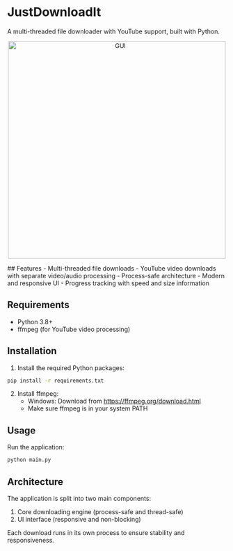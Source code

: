 # JustDownloadIt

A multi-threaded file downloader with YouTube support, built with Python.

<p align="center">
  <img src="https://github.com/Bl4ckh34d/just-download-it/blob/main/assets/GUI.png" width="500" alt="GUI">
</p>
## Features
- Multi-threaded file downloads
- YouTube video downloads with separate video/audio processing
- Process-safe architecture
- Modern and responsive UI
- Progress tracking with speed and size information

## Requirements
- Python 3.8+
- ffmpeg (for YouTube video processing)

## Installation
1. Install the required Python packages:
```bash
pip install -r requirements.txt
```

2. Install ffmpeg:
   - Windows: Download from https://ffmpeg.org/download.html
   - Make sure ffmpeg is in your system PATH

## Usage
Run the application:
```bash
python main.py
```

## Architecture
The application is split into two main components:
1. Core downloading engine (process-safe and thread-safe)
2. UI interface (responsive and non-blocking)

Each download runs in its own process to ensure stability and responsiveness.
